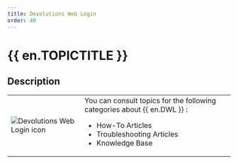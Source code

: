 ```yaml
---
title: Devolutions Web Login
order: 40
---
```

# {{ en.TOPICTITLE }} 
## Description 
<table>
	<tr>
		<td>
<img src="/img/en/kb/ApplicationDWL_180X180.png" alt="Devolutions Web Login icon">
		</td>
		<td>
You can consult topics for the following categories about {{ en.DWL }} : 
<ul>
  <li>How-To Articles</li>
  <li>Troubleshooting Articles</li>
  <li>Knowledge Base</li>
</ul> 
		</td>
	</tr>
</table>


